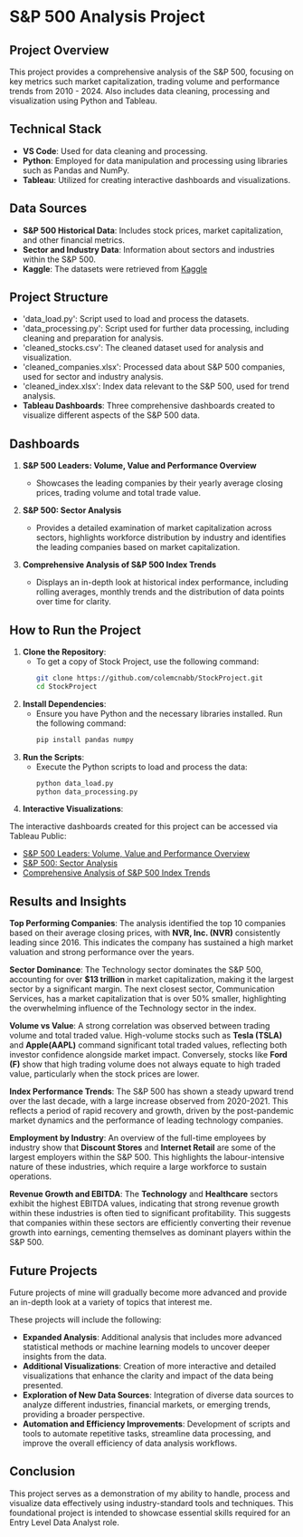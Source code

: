 # S&P 500 Analysis Project

## Project Overview

This project provides a comprehensive analysis of the S&P 500, focusing on key metrics such market capitalization, trading volume and performance trends from 2010 - 2024. Also includes data cleaning, processing and visualization using Python and Tableau.

## Technical Stack

- **VS Code**: Used for data cleaning and processing.
- **Python**: Employed for data manipulation and processing using libraries such as Pandas and NumPy.
- **Tableau**: Utilized for creating interactive dashboards and visualizations.

## Data Sources

- **S&P 500 Historical Data**: Includes stock prices, market capitalization, and other financial metrics.
- **Sector and Industry Data**: Information about sectors and industries within the S&P 500.
- **Kaggle**: The datasets were retrieved from [Kaggle](https://www.kaggle.com/datasets/andrewmvd/sp-500-stocks)

## Project Structure

- 'data_load.py': Script used to load and process the datasets.
- 'data_processing.py': Script used for further data processing, including cleaning and preparation for analysis.
- 'cleaned_stocks.csv': The cleaned dataset used for analysis and visualization.
- 'cleaned_companies.xlsx': Processed data about S&P 500 companies, used for sector and industry analysis.
- 'cleaned_index.xlsx': Index data relevant to the S&P 500, used for trend analysis.
- **Tableau Dashboards**: Three comprehensive dashboards created to visualize different aspects of the S&P 500 data.

## Dashboards

1. **S&P 500 Leaders: Volume, Value and Performance Overview**
   - Showcases the leading companies by their yearly average closing prices, trading volume and total trade value.
  
2. **S&P 500: Sector Analysis**
   - Provides a detailed examination of market capitalization across sectors, highlights workforce distribution by industry and identifies the leading companies based on market capitalization.
  
3. **Comprehensive Analysis of S&P 500 Index Trends**
   - Displays an in-depth look at historical index performance, including rolling averages, monthly trends and the distribution of data points over time for clarity.
  
## How to Run the Project

1. **Clone the Repository**:
   - To get a copy of Stock Project, use the following command:
     ```bash
     git clone https://github.com/colemcnabb/StockProject.git
     cd StockProject

2. **Install Dependencies**:
   - Ensure you have Python and the necessary libraries installed. Run the following command:
     ```bash
     pip install pandas numpy

3. **Run the Scripts**:
   - Execute the Python scripts to load and process the data:
     ```bash
     python data_load.py
     python data_processing.py

4. **Interactive Visualizations**:

The interactive dashboards created for this project can be accessed via Tableau Public:

   - [S&P 500 Leaders: Volume, Value and Performance Overview](https://public.tableau.com/views/StockProjectLeadersOverview/SP500LeadersVolumeValueandPerformanceOverview?:language=en-US&publish=yes&:sid=&:redirect=auth&:display_count=n&:origin=viz_share_link)
   - [S&P 500: Sector Analysis](https://public.tableau.com/shared/26Q2SZCQX?:display_count=n&:origin=viz_share_link)
   - [Comprehensive Analysis of S&P 500 Index Trends](https://public.tableau.com/views/StockProjectIndexTrends/ComprehensiveAnalysisofSP500IndexTrends?:language=en-US&publish=yes&:sid=&:redirect=auth&:display_count=n&:origin=viz_share_link)
  
## Results and Insights

**Top Performing Companies**: The analysis identified the top 10 companies based on their average closing prices, with **NVR, Inc. (NVR)** consistently leading since 2016.  This indicates the company has sustained a high market valuation and strong performance over the years.

**Sector Dominance**: The Technology sector dominates the S&P 500, accounting for over **$13 trillion** in market capitalization, making it the largest sector by a significant margin.  The next closest sector, Communication Services, has a market capitalization that is over 50% smaller, highlighting the overwhelming influence of the Technology sector in the index.

**Volume vs Value**: A strong correlation was observed between trading volume and total traded value.  High-volume stocks such as **Tesla (TSLA)** and **Apple(AAPL)** command significant total traded values, reflecting both investor confidence alongside market impact. Conversely, stocks like **Ford (F)** show that high trading volume does not always equate to high traded value, particularly when the stock prices are lower.

**Index Performance Trends**: The S&P 500 has shown a steady upward trend over the last decade, with a large increase observed from 2020-2021. This reflects a period of rapid recovery and growth, driven by the post-pandemic market dynamics and the performance of leading technology companies.

**Employment by Industry**: An overview of the full-time employees by industry show that **Discount Stores** and **Internet Retail** are some of the largest employers within the S&P 500.  This highlights the labour-intensive nature of these industries, which require a large workforce to sustain operations.

**Revenue Growth and EBITDA**: The **Technology** and **Healthcare** sectors exhibit the highest EBITDA values, indicating that strong revenue growth within these industries is often tied to significant profitability.  This suggests that companies within these sectors are efficiently converting their revenue growth into earnings, cementing themselves as dominant players within the S&P 500.


## Future Projects

Future projects of mine will gradually become more advanced and provide an in-depth look at a variety of topics that interest me.  

These projects will include the following:

- **Expanded Analysis**: Additional analysis that includes more advanced statistical methods or machine learning models to uncover deeper insights from the data.
- **Additional Visualizations**: Creation of more interactive and detailed visualizations that enhance the clarity and impact of the data being presented.
- **Exploration of New Data Sources**: Integration of diverse data sources to analyze different industries, financial markets, or emerging trends, providing a broader perspective.
- **Automation and Efficiency Improvements**: Development of scripts and tools to automate repetitive tasks, streamline data processing, and improve the overall efficiency of data analysis workflows.

## Conclusion

This project serves as a demonstration of my ability to handle, process and visualize data effectively using industry-standard tools and techniques. This foundational project is intended to showcase essential skills required for an Entry Level Data Analyst role.
